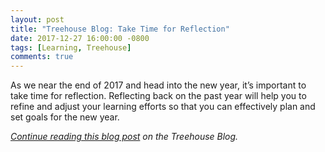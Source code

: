 ```yaml
---
layout: post
title: "Treehouse Blog: Take Time for Reflection"
date: 2017-12-27 16:00:00 -0800
tags: [Learning, Treehouse]
comments: true
---
```


As we near the end of 2017 and head into the new year, it’s important to take time for reflection. Reflecting back on the past year will help you to refine and adjust your learning efforts so that you can effectively plan and set goals for the new year.

_[Continue reading this blog post](http://blog.teamtreehouse.com/take-time-for-reflection) on the Treehouse Blog._
